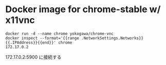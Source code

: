 # Docker image for chrome-stable w/ x11vnc

```
docker run -d --name chrome yokogawa/chrome-vnc
docker inspect --format='{{range .NetworkSettings.Networks}}{{.IPAddress}}{{end}}' chrome
172.17.0.2
```

172.17.0.2:5900 に接続する

